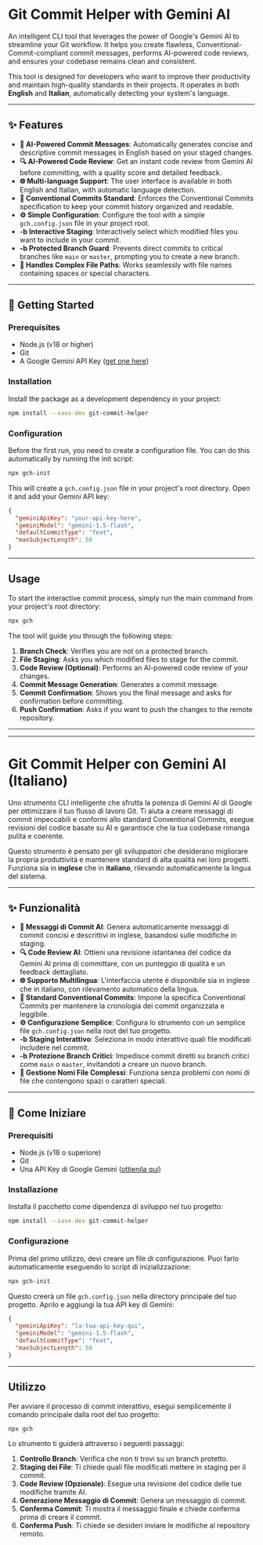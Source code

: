 # Git Commit Helper with Gemini AI

An intelligent CLI tool that leverages the power of Google's Gemini AI to streamline your Git workflow. It helps you create flawless, Conventional-Commit-compliant commit messages, performs AI-powered code reviews, and ensures your codebase remains clean and consistent.

This tool is designed for developers who want to improve their productivity and maintain high-quality standards in their projects. It operates in both **English** and **Italian**, automatically detecting your system's language.

---

## ✨ Features

- **🤖 AI-Powered Commit Messages**: Automatically generates concise and descriptive commit messages in English based on your staged changes.
- **🔍 AI-Powered Code Review**: Get an instant code review from Gemini AI before committing, with a quality score and detailed feedback.
- **🌐 Multi-language Support**: The user interface is available in both English and Italian, with automatic language detection.
- **🤝 Conventional Commits Standard**: Enforces the Conventional Commits specification to keep your commit history organized and readable.
- **⚙️ Simple Configuration**: Configure the tool with a simple `gch.config.json` file in your project root.
- **-b Interactive Staging**: Interactively select which modified files you want to include in your commit.
- **-b Protected Branch Guard**: Prevents direct commits to critical branches like `main` or `master`, prompting you to create a new branch.
- **📂 Handles Complex File Paths**: Works seamlessly with file names containing spaces or special characters.

---

## 🚀 Getting Started

### Prerequisites

- Node.js (v18 or higher)
- Git
- A Google Gemini API Key ([get one here](https://ai.google.dev/))

### Installation

Install the package as a development dependency in your project:

```bash
npm install --save-dev git-commit-helper
```

### Configuration

Before the first run, you need to create a configuration file. You can do this automatically by running the init script:

```bash
npx gch-init
```

This will create a `gch.config.json` file in your project's root directory. Open it and add your Gemini API key:

```json
{
  "geminiApiKey": "your-api-key-here",
  "geminiModel": "gemini-1.5-flash",
  "defaultCommitType": "feat",
  "maxSubjectLength": 50
}
```

---

## Usage

To start the interactive commit process, simply run the main command from your project's root directory:

```bash
npx gch
```

The tool will guide you through the following steps:

1. **Branch Check**: Verifies you are not on a protected branch.
2. **File Staging**: Asks you which modified files to stage for the commit.
3. **Code Review (Optional)**: Performs an AI-powered code review of your changes.
4. **Commit Message Generation**: Generates a commit message.
5. **Commit Confirmation**: Shows you the final message and asks for confirmation before committing.
6. **Push Confirmation**: Asks if you want to push the changes to the remote repository.

---
---

# Git Commit Helper con Gemini AI (Italiano)

Uno strumento CLI intelligente che sfrutta la potenza di Gemini AI di Google per ottimizzare il tuo flusso di lavoro Git. Ti aiuta a creare messaggi di commit impeccabili e conformi allo standard Conventional Commits, esegue revisioni del codice basate su AI e garantisce che la tua codebase rimanga pulita e coerente.

Questo strumento è pensato per gli sviluppatori che desiderano migliorare la propria produttività e mantenere standard di alta qualità nei loro progetti. Funziona sia in **inglese** che in **italiano**, rilevando automaticamente la lingua del sistema.

---

## ✨ Funzionalità

- **🤖 Messaggi di Commit AI**: Genera automaticamente messaggi di commit concisi e descrittivi in inglese, basandosi sulle modifiche in staging.
- **🔍 Code Review AI**: Ottieni una revisione istantanea del codice da Gemini AI prima di committare, con un punteggio di qualità e un feedback dettagliato.
- **🌐 Supporto Multilingua**: L'interfaccia utente è disponibile sia in inglese che in italiano, con rilevamento automatico della lingua.
- **🤝 Standard Conventional Commits**: Impone la specifica Conventional Commits per mantenere la cronologia dei commit organizzata e leggibile.
- **⚙️ Configurazione Semplice**: Configura lo strumento con un semplice file `gch.config.json` nella root del tuo progetto.
- **-b Staging Interattivo**: Seleziona in modo interattivo quali file modificati includere nel commit.
- **-b Protezione Branch Critici**: Impedisce commit diretti su branch critici come `main` o `master`, invitandoti a creare un nuovo branch.
- **📂 Gestione Nomi File Complessi**: Funziona senza problemi con nomi di file che contengono spazi o caratteri speciali.

---

## 🚀 Come Iniziare

### Prerequisiti

- Node.js (v18 o superiore)
- Git
- Una API Key di Google Gemini ([ottienila qui](https://ai.google.dev/))

### Installazione

Installa il pacchetto come dipendenza di sviluppo nel tuo progetto:

```bash
npm install --save-dev git-commit-helper
```

### Configurazione

Prima del primo utilizzo, devi creare un file di configurazione. Puoi farlo automaticamente eseguendo lo script di inizializzazione:

```bash
npx gch-init
```

Questo creerà un file `gch.config.json` nella directory principale del tuo progetto. Aprilo e aggiungi la tua API key di Gemini:

```json
{
  "geminiApiKey": "la-tua-api-key-qui",
  "geminiModel": "gemini-1.5-flash",
  "defaultCommitType": "feat",
  "maxSubjectLength": 50
}
```

---

## Utilizzo

Per avviare il processo di commit interattivo, esegui semplicemente il comando principale dalla root del tuo progetto:

```bash
npx gch
```

Lo strumento ti guiderà attraverso i seguenti passaggi:

1. **Controllo Branch**: Verifica che non ti trovi su un branch protetto.
2. **Staging dei File**: Ti chiede quali file modificati mettere in staging per il commit.
3. **Code Review (Opzionale)**: Esegue una revisione del codice delle tue modifiche tramite AI.
4. **Generazione Messaggio di Commit**: Genera un messaggio di commit.
5. **Conferma Commit**: Ti mostra il messaggio finale e chiede conferma prima di creare il commit.
6. **Conferma Push**: Ti chiede se desideri inviare le modifiche al repository remoto.
